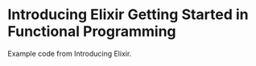 Introducing Elixir
Getting Started in Functional Programming
==================

Example code from Introducing Elixir.
